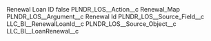 <?xml version="1.0" encoding="UTF-8"?>
<CustomMetadata xmlns="http://soap.sforce.com/2006/04/metadata" xmlns:xsi="http://www.w3.org/2001/XMLSchema-instance" xmlns:xsd="http://www.w3.org/2001/XMLSchema">
    <label>Renewal Loan ID</label>
    <protected>false</protected>
    <values>
        <field>PLNDR_LOS__Action__c</field>
        <value xsi:type="xsd:string">Renewal_Map</value>
    </values>
    <values>
        <field>PLNDR_LOS__Argument__c</field>
        <value xsi:type="xsd:string">Renewal Id</value>
    </values>
    <values>
        <field>PLNDR_LOS__Source_Field__c</field>
        <value xsi:type="xsd:string">LLC_BI__RenewalLoanId__c</value>
    </values>
    <values>
        <field>PLNDR_LOS__Source_Object__c</field>
        <value xsi:type="xsd:string">LLC_BI__LoanRenewal__c</value>
    </values>
</CustomMetadata>
